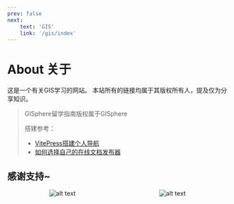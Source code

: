 ```yaml
---
prev: false
next: 
    text: 'GIS'
    link: '/gis/index'
---
```

# About 关于

这是一个有关GIS学习的网站。
本站所有的链接均属于其版权所有人，提及仅为分享知识。

> GISphere留学指南版权属于GISphere
> 
> 
> 搭建参考：
> - [VitePress搭建个人导航](https://vitepress.yiov.top/nav/)
> - [如何选择自己的在线文档发布器](https://docs.gistudy.net/dev/how_to_find_a_online_docs_publisher.html)

## 感谢支持~
<div style="display: flex; justify-content: space-around;">
  <img src="/thanks/IMG_9512.jpeg" alt="alt text" style="max-width: 50%; height: auto;">
  <img src="/thanks/IMG_9514.jpeg" alt="alt text" style="max-width: 50%; height: auto;">
</div>

<!-- 这里虽然markdown显示不出来 但是网页上是可以的，因为网页的路径是/public/thanks -->